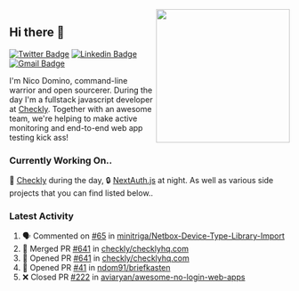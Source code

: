 <img align="right" src="https://user-images.githubusercontent.com/7415984/172472491-91b16eac-fa22-4ecf-92df-d687139fd1f9.gif" width="240" />

## Hi there 👋

[![Twitter Badge](https://img.shields.io/badge/-@ndom91-1ca0f1?style=flat-square&labelColor=1ca0f1&logo=twitter&logoColor=white&link=https://twitter.com/ndom91)](https://twitter.com/ndom91) [![Linkedin Badge](https://img.shields.io/badge/-ndom91-blue?style=flat-square&logo=Linkedin&logoColor=white&link=https://www.linkedin.com/in/ndom91/)](https://www.linkedin.com/in/ndom91/) [![Gmail Badge](https://img.shields.io/badge/-yo@ndo.dev-c14438?style=flat-square&logo=mail.ru&logoColor=white&link=mailto:yo@ndo.dev)](mailto:yo@ndo.dev)

I'm Nico Domino, command-line warrior and open sourcerer. During the day I'm a fullstack javascript developer at [Checkly](https://checklyhq.com). Together with an awesome team, we're helping to make active monitoring and end-to-end web app testing kick ass!

### Currently Working On..

🦝 [Checkly](https://checklyhq.com) during the day, 🔒 [NextAuth.js](https://github.com/nextauthjs/next-auth) at night. As well as various side projects that you can find listed below..

<!--START_SECTION_PROFILE_VIEWS:readme-info-->
<!--END_SECTION_PROFILE_VIEWS:readme-info-->

<!--START_SECTION_DAILY_COMMIT:readme-info-->
<!--END_SECTION_DAILY_COMMIT:readme-info-->

<!--START_SECTION_WEEKLY_COMMIT:readme-info-->
<!--END_SECTION_WEEKLY_COMMIT:readme-info-->

### Latest Activity

<!--START_SECTION:activity-->
1. 🗣 Commented on [#65](https://github.com/minitriga/Netbox-Device-Type-Library-Import/issues/65) in [minitriga/Netbox-Device-Type-Library-Import](https://github.com/minitriga/Netbox-Device-Type-Library-Import)
2. 🎉 Merged PR [#641](https://github.com/checkly/checklyhq.com/pull/641) in [checkly/checklyhq.com](https://github.com/checkly/checklyhq.com)
3. 💪 Opened PR [#641](https://github.com/checkly/checklyhq.com/pull/641) in [checkly/checklyhq.com](https://github.com/checkly/checklyhq.com)
4. 💪 Opened PR [#41](https://github.com/ndom91/briefkasten/pull/41) in [ndom91/briefkasten](https://github.com/ndom91/briefkasten)
5. ❌ Closed PR [#222](https://github.com/aviaryan/awesome-no-login-web-apps/pull/222) in [aviaryan/awesome-no-login-web-apps](https://github.com/aviaryan/awesome-no-login-web-apps)
<!--END_SECTION:activity-->
